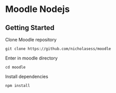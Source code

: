 # Moodle Nodejs

## Getting Started

Clone Moodle repository

```
git clone https://github.com/nicholasess/moodle
```

Enter in moodle directory

```
cd moodle
```

Install dependencies

```
npm install
```